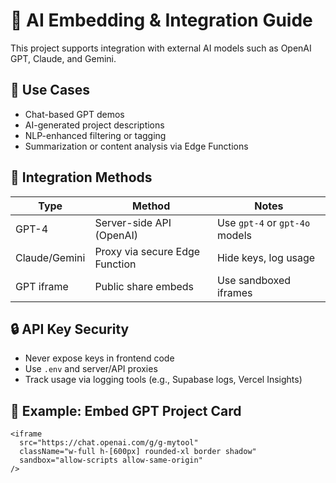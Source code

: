 # 🧠 AI Embedding & Integration Guide

This project supports integration with external AI models such as OpenAI GPT, Claude, and Gemini.

## 🎯 Use Cases

- Chat-based GPT demos
- AI-generated project descriptions
- NLP-enhanced filtering or tagging
- Summarization or content analysis via Edge Functions

## 🔌 Integration Methods

| Type        | Method                          | Notes                          |
|-------------|----------------------------------|--------------------------------|
| GPT-4       | Server-side API (OpenAI)        | Use `gpt-4` or `gpt-4o` models |
| Claude/Gemini | Proxy via secure Edge Function | Hide keys, log usage           |
| GPT iframe  | Public share embeds             | Use sandboxed iframes          |

## 🔒 API Key Security

- Never expose keys in frontend code
- Use `.env` and server/API proxies
- Track usage via logging tools (e.g., Supabase logs, Vercel Insights)

## 🧪 Example: Embed GPT Project Card

```tsx
<iframe
  src="https://chat.openai.com/g/g-mytool"
  className="w-full h-[600px] rounded-xl border shadow"
  sandbox="allow-scripts allow-same-origin"
/>
```
